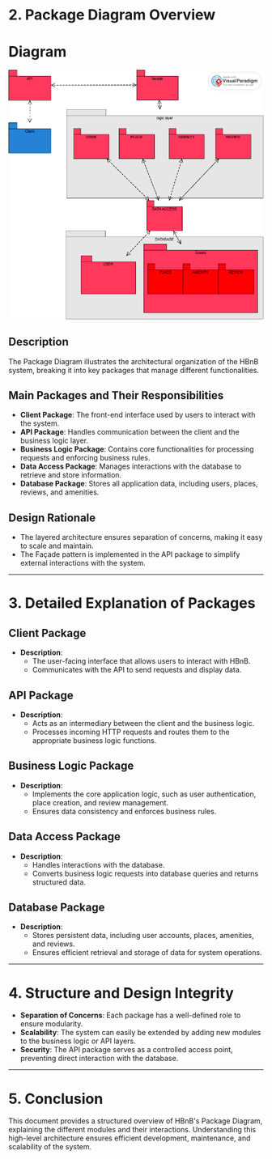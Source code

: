 # 2. Package Diagram Overview

# Diagram

![Package Diagram](https://github.com/Albat93/holbertonschool-hbnb/blob/20bf0b2814eb10a6d335c625eecf364cc6d2e691/part-1/package_diagram.png)

## Description
The Package Diagram illustrates the architectural organization of the HBnB system, breaking it into key packages that manage different functionalities.

## Main Packages and Their Responsibilities
- **Client Package**: The front-end interface used by users to interact with the system.
- **API Package**: Handles communication between the client and the business logic layer.
- **Business Logic Package**: Contains core functionalities for processing requests and enforcing business rules.
- **Data Access Package**: Manages interactions with the database to retrieve and store information.
- **Database Package**: Stores all application data, including users, places, reviews, and amenities.

## Design Rationale
- The layered architecture ensures separation of concerns, making it easy to scale and maintain.
- The Façade pattern is implemented in the API package to simplify external interactions with the system.

---

# 3. Detailed Explanation of Packages

## Client Package
- **Description**:
  - The user-facing interface that allows users to interact with HBnB.
  - Communicates with the API to send requests and display data.

## API Package
- **Description**:
  - Acts as an intermediary between the client and the business logic.
  - Processes incoming HTTP requests and routes them to the appropriate business logic functions.

## Business Logic Package
- **Description**:
  - Implements the core application logic, such as user authentication, place creation, and review management.
  - Ensures data consistency and enforces business rules.

## Data Access Package
- **Description**:
  - Handles interactions with the database.
  - Converts business logic requests into database queries and returns structured data.

## Database Package
- **Description**:
  - Stores persistent data, including user accounts, places, amenities, and reviews.
  - Ensures efficient retrieval and storage of data for system operations.

---

# 4. Structure and Design Integrity

- **Separation of Concerns**: Each package has a well-defined role to ensure modularity.
- **Scalability**: The system can easily be extended by adding new modules to the business logic or API layers.
- **Security**: The API package serves as a controlled access point, preventing direct interaction with the database.

---

# 5. Conclusion
This document provides a structured overview of HBnB's Package Diagram, explaining the different modules and their interactions. Understanding this high-level architecture ensures efficient development, maintenance, and scalability of the system.

